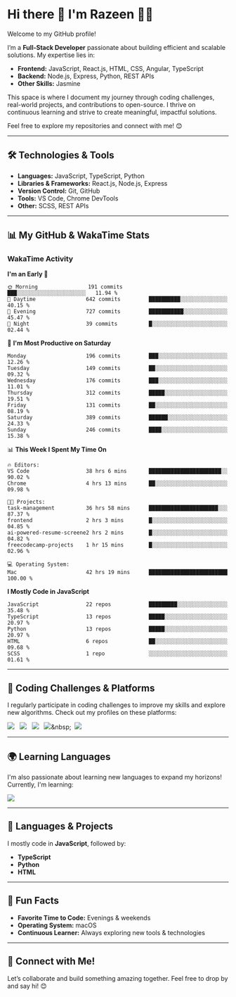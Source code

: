# Hi there 👋 I'm Razeen 👩‍💻

Welcome to my GitHub profile!  

I’m a **Full-Stack Developer** passionate about building efficient and scalable solutions. My expertise lies in:  
- **Frontend:** JavaScript, React.js, HTML, CSS, Angular, TypeScript
- **Backend:** Node.js, Express, Python, REST APIs
- **Other Skills:** Jasmine

This space is where I document my journey through coding challenges, real-world projects, and contributions to open-source. I thrive on continuous learning and strive to create meaningful, impactful solutions.  

Feel free to explore my repositories and connect with me! 😊  

---

## 🛠️ Technologies & Tools  
- **Languages:** JavaScript, TypeScript, Python  
- **Libraries & Frameworks:** React.js, Node.js, Express  
- **Version Control:** Git, GitHub  
- **Tools:** VS Code, Chrome DevTools  
- **Other:** SCSS, REST APIs  

---


## 📊 My GitHub & WakaTime Stats

### **WakaTime Activity**

<!--START_SECTION:waka-->
**I'm an Early 🐤** 

```text
🌞 Morning                191 commits         ███░░░░░░░░░░░░░░░░░░░░░░   11.94 % 
🌆 Daytime                642 commits         ██████████░░░░░░░░░░░░░░░   40.15 % 
🌃 Evening                727 commits         ███████████░░░░░░░░░░░░░░   45.47 % 
🌙 Night                  39 commits          █░░░░░░░░░░░░░░░░░░░░░░░░   02.44 % 
```
📅 **I'm Most Productive on Saturday** 

```text
Monday                   196 commits         ███░░░░░░░░░░░░░░░░░░░░░░   12.26 % 
Tuesday                  149 commits         ██░░░░░░░░░░░░░░░░░░░░░░░   09.32 % 
Wednesday                176 commits         ███░░░░░░░░░░░░░░░░░░░░░░   11.01 % 
Thursday                 312 commits         █████░░░░░░░░░░░░░░░░░░░░   19.51 % 
Friday                   131 commits         ██░░░░░░░░░░░░░░░░░░░░░░░   08.19 % 
Saturday                 389 commits         ██████░░░░░░░░░░░░░░░░░░░   24.33 % 
Sunday                   246 commits         ████░░░░░░░░░░░░░░░░░░░░░   15.38 % 
```


📊 **This Week I Spent My Time On** 

```text
🔥 Editors: 
VS Code                  38 hrs 6 mins       ███████████████████████░░   90.02 % 
Chrome                   4 hrs 13 mins       ██░░░░░░░░░░░░░░░░░░░░░░░   09.98 % 

🐱‍💻 Projects: 
task-management          36 hrs 58 mins      ██████████████████████░░░   87.37 % 
frontend                 2 hrs 3 mins        █░░░░░░░░░░░░░░░░░░░░░░░░   04.85 % 
ai-powered-resume-screene2 hrs 2 mins        █░░░░░░░░░░░░░░░░░░░░░░░░   04.82 % 
freecodecamp-projects    1 hr 15 mins        █░░░░░░░░░░░░░░░░░░░░░░░░   02.96 % 

💻 Operating System: 
Mac                      42 hrs 19 mins      █████████████████████████   100.00 % 
```

**I Mostly Code in JavaScript** 

```text
JavaScript               22 repos            █████████░░░░░░░░░░░░░░░░   35.48 % 
TypeScript               13 repos            █████░░░░░░░░░░░░░░░░░░░░   20.97 % 
Python                   13 repos            █████░░░░░░░░░░░░░░░░░░░░   20.97 % 
HTML                     6 repos             ██░░░░░░░░░░░░░░░░░░░░░░░   09.68 % 
SCSS                     1 repo              ░░░░░░░░░░░░░░░░░░░░░░░░░   01.61 % 
```




<!--END_SECTION:waka-->


---

## 🌟 Coding Challenges & Platforms  
I regularly participate in coding challenges to improve my skills and explore new algorithms. Check out my profiles on these platforms:  

[![](https://img.shields.io/badge/-LeetCode-FFA116?style=for-the-badge&logo=LeetCode&logoColor=black)](https://leetcode.com/u/srazeen)&nbsp;&nbsp;
[![](https://img.shields.io/badge/-Hackerrank-2EC866?style=for-the-badge&logo=HackerRank&logoColor=white)](https://www.hackerrank.com/profile/razeen_m_shaikh)&nbsp;&nbsp;
[![](https://img.shields.io/badge/freecodecamp-27273D?style=for-the-badge&logo=freecodecamp&logoColor=white)](https://www.freecodecamp.org/razeen)&nbsp;&nbsp;
[![](https://img.shields.io/badge/Exercism-009CAB?style=for-the-badge&logo=exercism&logoColor=white)]([https://exercism.io](https://exercism.org/profiles/Razeen-Shaikh))&nbsp;&nbsp;
[![](https://img.shields.io/badge/coding%20ninjas-DD6620?style=for-the-badge&logo=codingninjas&logoColor=white)](https://www.naukri.com/code360/profile/razeen)

---

## 🌍 Learning Languages  
I'm also passionate about learning new languages to expand my horizons! Currently, I'm learning:

[![](https://img.shields.io/badge/Duolingo-58CC02?style=for-the-badge&logo=Duolingo&logoColor=white)](https://www.duolingo.com/profile/razeen_shaikh)

---

## 🚀 Languages & Projects  
I mostly code in **JavaScript**, followed by:  
- **TypeScript**  
- **Python**  
- **HTML**  

---

## 🌟 Fun Facts  
- **Favorite Time to Code:** Evenings & weekends  
- **Operating System:** macOS  
- **Continuous Learner:** Always exploring new tools & technologies  

---

## 💬 Connect with Me!  
Let’s collaborate and build something amazing together. Feel free to drop by and say hi! 😊  


